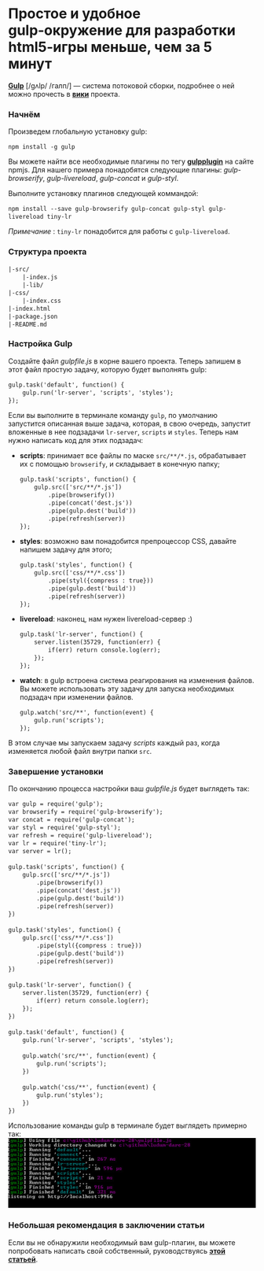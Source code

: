 # Простое и удобное gulp‑окружение для разработки html5‑игры меньше, чем за 5 минут

**[Gulp][1]** [/gʌlp/ /галп/] — система потоковой сборки, подробнее о ней можно
прочесть в **[вики][2]** проекта.



### Начнём

Произведем глобальную установку gulp: 

    npm install -g gulp    

Вы можете найти все необходимые плагины по тегу [**gulpplugin**][3] на сайте npmjs. 
Для нашего примера понадобятся следующие плагины: *gulp-browserify*, *gulp-livereload*, 
*gulp-concat* и *gulp-styl*.

Выполните установку плагинов следующей коммандой:

    npm install --save gulp-browserify gulp-concat gulp-styl gulp-livereload tiny-lr

*Примечание* : `tiny-lr` понадобится для работы с `gulp-livereload`.


### Структура проекта

    |-src/
        |-index.js
        |-lib/
    |-css/
        |-index.css
    |-index.html
    |-package.json
    |-README.md


### Настройка Gulp

Создайте файл *gulpfile.js* в корне вашего проекта. 
Теперь запишем в этот файл простую задачу, которую будет выполнять gulp:

    gulp.task('default', function() {  
        gulp.run('lr-server', 'scripts', 'styles');
    });

Если вы выполните в терминале команду `gulp`, по умолчанию запустится описанная 
выше задача, которая, в свою очередь, запустит вложенные в нее подзадачи `lr-server`, 
`scripts` и `styles`.
Теперь нам нужно написать код для этих подзадач:

*   **scripts**: принимает все файлы по маске `src/**/*.js`,
    обрабатывает их с помощью `browserify`, и складывает в конечную папку;

        gulp.task('scripts', function() {  
            gulp.src(['src/**/*.js'])
                .pipe(browserify())
                .pipe(concat('dest.js'))
                .pipe(gulp.dest('build'))
                .pipe(refresh(server))
        });
    
*   **styles**: возможно вам понадобится препроцессор CSS, давайте 
    напишем задачу для этого;

        gulp.task('styles', function() {  
            gulp.src(['css/**/*.css'])
                .pipe(styl({compress : true}))
                .pipe(gulp.dest('build'))
                .pipe(refresh(server))
        });

*   **livereload**: наконец, нам нужен livereload-сервер :)

        gulp.task('lr-server', function() {  
            server.listen(35729, function(err) {
                if(err) return console.log(err);
            });
        });

*   **watch**: в gulp встроена система реагирования на изменения файлов. 
    Вы можете использовать эту задачу для запуска необходимых подзадач
    при изменении файлов.

        gulp.watch('src/**', function(event) {  
            gulp.run('scripts');
        });

В этом случае мы запускаем задачу *scripts* каждый раз, когда изменяется любой 
файл внутри папки `src`.


### Завершение установки

По окончанию процесса настройки ваш *gulpfile.js* будет выглядеть так:

    var gulp = require('gulp');  
    var browserify = require('gulp-browserify');  
    var concat = require('gulp-concat');  
    var styl = require('gulp-styl');  
    var refresh = require('gulp-livereload');  
    var lr = require('tiny-lr');  
    var server = lr();
    
    gulp.task('scripts', function() {  
        gulp.src(['src/**/*.js'])
            .pipe(browserify())
            .pipe(concat('dest.js'))
            .pipe(gulp.dest('build'))
            .pipe(refresh(server))
    })
    
    gulp.task('styles', function() {  
        gulp.src(['css/**/*.css'])
            .pipe(styl({compress : true}))
            .pipe(gulp.dest('build'))
            .pipe(refresh(server))
    })
    
    gulp.task('lr-server', function() {  
        server.listen(35729, function(err) {
            if(err) return console.log(err);
        });
    })
    
    gulp.task('default', function() {  
        gulp.run('lr-server', 'scripts', 'styles');
    
        gulp.watch('src/**', function(event) {
            gulp.run('scripts');
        })
    
        gulp.watch('css/**', function(event) {
            gulp.run('styles');
        })
    })
    

Использование команды gulp в терминале будет выглядеть примерно так:  
![Gulp][4]


### Небольшая рекомендация в заключении статьи

Если вы не обнаружили необходимый вам gulp-плагин, вы можете попробовать 
написать свой собственный, руководствуясь **[этой статьей][5]**.

[1]: https://github.com/wearefractal/gulp
[2]: https://github.com/wearefractal/gulp/wiki
[3]: https://npmjs.org/browse/keyword/gulpplugin
[4]: img/KjSSZ.jpg
[5]: https://github.com/wearefractal/gulp/wiki/Writing-a-gulp-plugin
